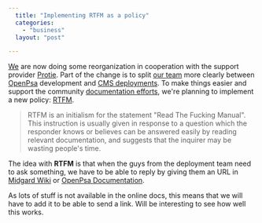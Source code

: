 ```yaml
---
  title: "Implementing RTFM as a policy"
  categories: 
    - "business"
  layout: "post"

---
```

[We][1] are now doing some reorganization in cooperation with the support provider [Protie][2]. Part of the change is to split [our team][3] more clearly between [OpenPsa][4] development and [CMS deployments][5]. To make things easier and support the community [documentation efforts][6], we're planning to implement a new policy: [RTFM][7].

> RTFM is an initialism for the statement "Read The Fucking Manual". This instruction is usually given in response to a question which the responder knows or believes can be answered easily by reading relevant documentation, and suggests that the inquirer may be wasting people's time.

The idea with __RTFM__ is that when the guys from the deployment team need to ask something, we have to be able to reply by giving them an URL in [Midgard Wiki][8] or [OpenPsa Documentation][9].

As lots of stuff is not available in the online docs, this means that we will have to add it to be able to send a link. Will be interesting to see how well this works.

[1]: http://www.nemein.com/en/
[2]: http://www.protie.fi/en/
[3]: http://www.nemein.com/en/team/
[4]: http://www.openpsa.org/
[5]: http://www.nemein.com/en/solutions/cms.html
[6]: http://www.midgard-project.org/midcom-permalink-9300f1849ffc967228d6b1b336f8d8de
[7]: http://en.wikipedia.org/wiki/RTFM	"Read The Fucking Manual"
[8]: http://www.midgard-project.org/documentation/
[9]: http://www.openpsa.org/documentation/